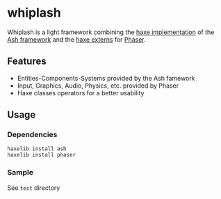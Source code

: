 # whiplash

Whiplash is a light framework combining the [haxe implementation](https://github.com/nadako/Ash-Haxe) of the [Ash framework](http://www.ashframework.org/) and the [haxe externs](https://github.com/Blank101/haxe-phaser) for [Phaser](https://github.com/photonstorm/phaser).

## Features
 * Entities-Components-Systems provided by the Ash famework
 * Input, Graphics, Audio, Physics, etc. provided by Phaser
 * Haxe classes operators for a better usability

## Usage

### Dependencies

```shell
haxelib install ash
haxelib install phaser
```

### Sample

See `test` directory
